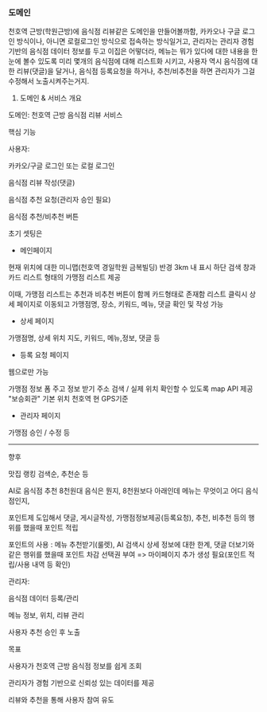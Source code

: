 
### 도메인

 천호역 근방(학원근방)에 음식점 리뷰같은 도메인을 만들어볼까함, 카카오나 구글 로그인 방식이나, 아니면 로컬로그인 방식으로 접속하는 방식일거고, 관리자는 관리자 경험 기반의 음식점 데이터 정보를 두고 이집은 어떻더라, 메뉴는 뭐가 있다에 대한 내용을 한눈에 볼수 있도록 미리 몇개의 음식점에 대해 리스트화 시키고, 사용자 역시 음식점에 대한 리뷰(댓글)을 달거나, 음식점 등록요청을 하거나, 추천/비추천을 하면 관리자가 그걸 수정해서 노출시켜주는거지.

1. 도메인 & 서비스 개요

도메인: 천호역 근방 음식점 리뷰 서비스

핵심 기능

사용자:

카카오/구글 로그인 또는 로컬 로그인

음식점 리뷰 작성(댓글)

음식점 추천 요청(관리자 승인 필요)

음식점 추천/비추천 버튼

초기 셋팅은

- 메인페이지

현재 위치에 대한 미니맵(천호역 경일학원 금복빌딩) 반경 3km 내 표시
하단 검색 창과 카드 리스트 형태의 가맹점 리스트 제공 

이때, 가맹점 리스트는 추천과 비추천 버튼이 함께 카드형태로 존재함
리스트 클릭시 상세 페이지로 이동되고 가맹점명, 장소, 키워드, 메뉴, 댓글 확인 및 작성 가능

- 상세 페이지 

가맹점명, 상세 위치 지도, 키워드, 메뉴,정보, 댓글 등

- 등록 요청 페이지 

웹으로만 가능 

가맹점 정보 폼 주고 정보 받기
주소 검색 / 실제 위치 확인할 수 있도록 map API 제공
"보승회관" 기본 위치 천호역 현 GPS기준 


- 관리자 페이지 

가맹점 승인 / 수정 등

----
향후

맛집 랭킹 검색순, 추천순 등 

AI로 음식점 추천 
8천원대 음식은 뭔지, 8천원보다 아래인데 메뉴는 무엇이고 어디 음식점인지,

포인트제 도입해서 댓글, 게시글작성, 가맹점정보제공(등록요청), 추천, 비추천 등의
행위를 했을때 포인트 적립

포인트의 사용 : 메뉴 추천받기(룰렛), AI 검색시 상세 정보에 대한 한계, 댓글 더보기와 같은 행위를 했을때 포인트 차감 선택권 부여
=> 마이페이지 추가 생성 필요(포인트 적립/사용 내역 등 확인)



관리자:

음식점 데이터 등록/관리

메뉴 정보, 위치, 리뷰 관리

사용자 추천 승인 후 노출

목표

사용자가 천호역 근방 음식점 정보를 쉽게 조회

관리자가 경험 기반으로 신뢰성 있는 데이터를 제공

리뷰와 추천을 통해 사용자 참여 유도